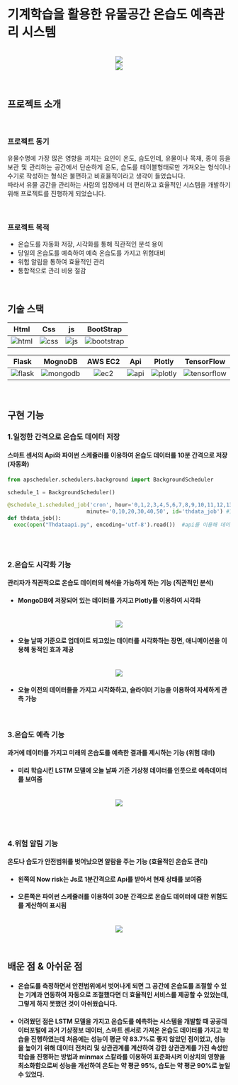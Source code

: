 # 기계학습을 활용한 유물공간 온습도 예측관리 시스템

<p align="center">
  <br>
  <img src="./readme_img/wc.jpg">
  <br>
  <img src="./readme_img/wc1.jpg">
  <br>
</p>

<br>


## 프로젝트 소개


<br>


### 프로젝트 동기
<p align="justify">
유물수명에 가장 많은 영향을 끼치는 요인이 온도, 습도인데, 유물이나 목재, 종이 등을 보관 및 관리하는 공간에서 단순하게 온도, 습도를 테이블형태로만 가져오는 형식이나 수기로 작성하는 형식은 불편하고 비효율적이라고 생각이 들었습니다.<br>
따라서 유물 공간을 관리하는 사람의 입장에서 더 편리하고 효율적인 시스템을 개발하기 위해 프로젝트를 진행하게 되었습니다.
</p>


<br>

###  프로젝트 목적
- 온습도를 자동화 저장, 시각화를 통해 직관적인 분석 용이
- 당일의 온습도를 예측하여 예측 온습도를 가지고 위험대비 
- 위험 알림을 통하여 효율적인 관리
- 통합적으로 관리 비용 절감



<br>

## 기술 스택

| Html | Css | js | BootStrap |
| :--------: | :--------: | :------: | :-----: | 
|   ![html]    |   ![css]    | ![js] | ![bootstrap] |

| Flask | MognoDB | AWS EC2 | Api | Plotly | TensorFlow |
| :--------: | :--------: | :------: | :-----: | :-----: | :-----: | 
|   ![flask]    |   ![mongodb]    | ![ec2] | ![api] | ![plotly] | ![tensorflow] |


<br>

## 구현 기능

### 1.일정한 간격으로 온습도 데이터 저장
#### 스마트 센서의 Api와 파이썬 스케줄러를 이용하여 온습도 데이터를 10분 간격으로 저장(자동화)

  ```python
from apscheduler.schedulers.background import BackgroundScheduler
  
schedule_1 = BackgroundScheduler()

@schedule_1.scheduled_job('cron', hour='0,1,2,3,4,5,6,7,8,9,10,11,12,13,14,15,16,17,18,19,20,21,22,23', 
                           minute='0,10,20,30,40,50', id='thdata_job') #10분간격으로 실행
def thdata_job():
    exec(open("Thdataapi.py", encoding='utf-8').read())  #api를 이용해 데이터를 가져오는 코드
    
```    


<br>


### 2.온습도 시각화 기능
#### 관리자가 직관적으로 온습도 데이터의 해석을 가능하게 하는 기능 (직관적인 분석)
- #### MongoDB에 저장되어 있는 데이터를 가지고 Plotly를 이용하여 시각화
<p align="center">
  <br>
  <img src="./readme_img/wc2.jpg">
  <br>
</p>

- #### 오늘 날짜 기준으로 업데이트 되고있는 데이터를 시각화하는 장면, 애니메이션을 이용해 동적인 효과 제공

<p align="center">
  <br>
  <img src="./readme_img/wc3.jpg">
  <br>
</p>


- #### 오늘 이전의 데이터들을 가지고 시각화하고, 슬라이더 기능을 이용하여 자세하게 관측 가능

<br>


### 3.온습도 예측 기능
####  과거에 데이터를 가지고 미래의 온습도를 예측한 결과를 제시하는 기능 (위험 대비)
- #### 미리 학습시킨 LSTM 모델에 오늘 날짜 기준 기상청 데이터를 인풋으로 예측데이터를 보여줌
<p align="center">
  <br>
  <img src="./readme_img/wc4.jpg">
  <br>
</p>

<br>

<br>


### 4.위험 알림 기능
#### 온도나 습도가 안전범위를 벗어났으면 알람을 주는 기능 (효율적인 온습도 관리)
- #### 왼쪽의 Now risk는 Js로 1분간격으로 Api를 받아서 현재 상태를 보여줌
- #### 오른쪽은 파이썬 스케줄러를 이용하여 30분 간격으로 온습도 데이터에 대한 위험도를 계산하여 표시됨
<p align="center">
  <br>
  <img src="./readme_img/wc5.jpg">
  <br>
 
</p>



<br>

## 배운 점 & 아쉬운 점
- #### 온습도를 측정하면서 안전범위에서 벗어나게 되면 그 공간에 온습도를 조절할 수 있는 기계과 연동하여 자동으로 조절했다면 더 효율적인 서비스를 제공할 수 있었는데, 그렇게 하지 못했던 것이 아쉬웠습니다.

- #### 어려웠던 점은 LSTM 모델을 가지고 온습도를 예측하는 시스템을 개발할 때 공공데이터포털에 과거 기상정보 데이터, 스마트 센서로 가져온 온습도 데이터를 가지고 학습을 진행하였는데 처음에는 성능이 평균 약 83.7%로 좋지 않았던 점이었고, 성능을 높이기 위해 데이터 전처리 및 상관관계를 계산하여 강한 상관관계를 가진 속성만 학습을 진행하는 방법과 minmax 스칼라를 이용하여 표준화시켜 이상치의 영향을 최소화함으로써 성능을 개선하여 온도는 약 평균 95%, 습도는 약 평균 90%로 높일 수 있었다.

<p align="justify">

</p>

<br>



<!-- Stack Icon Refernces -->

[html]: /readme_img/html.svg
[css]: /readme_img/css.svg
[bootstrap]: /readme_img/bootstrap.svg
[js]: /readme_img/js.svg
[flask]: /readme_img/flask.svg
[mongodb]: /readme_img/mongodb.svg
[ec2]: /readme_img/ec2.svg
[api]: /readme_img/api.svg
[plotly]: /readme_img/plotly.svg
[tensorflow]: /readme_img/tensorflow.svg

